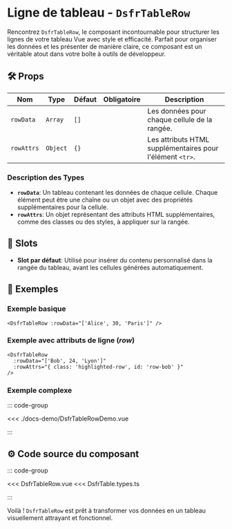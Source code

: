 # Ligne de tableau - `DsfrTableRow`

Rencontrez `DsfrTableRow`, le composant incontournable pour structurer les lignes de votre tableau Vue avec style et efficacité. Parfait pour organiser les données et les présenter de manière claire, ce composant est un véritable atout dans votre boîte à outils de développeur.

## 🛠️ Props

| Nom        | Type                   | Défaut | Obligatoire | Description                                                 |
|------------|------------------------|--------|-------------|-------------------------------------------------------------|
| `rowData`  | `Array`                | `[]`   |             | Les données pour chaque cellule de la rangée.               |
| `rowAttrs` | `Object`               | `{}`   |             | Les attributs HTML supplémentaires pour l'élément `<tr>`.   |

### Description des Types

- **`rowData`**: Un tableau contenant les données de chaque cellule. Chaque élément peut être une chaîne ou un objet avec des propriétés supplémentaires pour la cellule.
- **`rowAttrs`**: Un objet représentant des attributs HTML supplémentaires, comme des classes ou des styles, à appliquer sur la rangée.

## 🧩 Slots

- **Slot par défaut**: Utilisé pour insérer du contenu personnalisé dans la rangée du tableau, avant les cellules générées automatiquement.

## 📝 Exemples

### Exemple basique

```vue
<DsfrTableRow :rowData="['Alice', 30, 'Paris']" />
```

### Exemple avec attributs de ligne (*row*)

```vue
<DsfrTableRow
  :rowData="['Bob', 24, 'Lyon']"
  :rowAttrs="{ class: 'highlighted-row', id: 'row-bob' }"
/>
```

### Exemple complexe

::: code-group

<Story data-title="Démo" min-h="320px">
  <div class="fr-container">
    <DsfrTableRowDemo />
  </div>
</Story>

<<< ./docs-demo/DsfrTableRowDemo.vue

:::

## ⚙️ Code source du composant

::: code-group

<<< DsfrTableRow.vue
<<< DsfrTable.types.ts

:::

Voilà ! `DsfrTableRow` est prêt à transformer vos données en un tableau visuellement attrayant et fonctionnel.

<script setup lang="ts">
import DsfrTableRowDemo from './docs-demo/DsfrTableRowDemo.vue'
</script>
